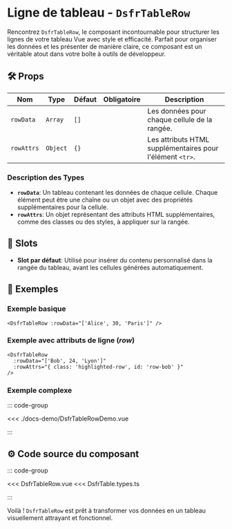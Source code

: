 # Ligne de tableau - `DsfrTableRow`

Rencontrez `DsfrTableRow`, le composant incontournable pour structurer les lignes de votre tableau Vue avec style et efficacité. Parfait pour organiser les données et les présenter de manière claire, ce composant est un véritable atout dans votre boîte à outils de développeur.

## 🛠️ Props

| Nom        | Type                   | Défaut | Obligatoire | Description                                                 |
|------------|------------------------|--------|-------------|-------------------------------------------------------------|
| `rowData`  | `Array`                | `[]`   |             | Les données pour chaque cellule de la rangée.               |
| `rowAttrs` | `Object`               | `{}`   |             | Les attributs HTML supplémentaires pour l'élément `<tr>`.   |

### Description des Types

- **`rowData`**: Un tableau contenant les données de chaque cellule. Chaque élément peut être une chaîne ou un objet avec des propriétés supplémentaires pour la cellule.
- **`rowAttrs`**: Un objet représentant des attributs HTML supplémentaires, comme des classes ou des styles, à appliquer sur la rangée.

## 🧩 Slots

- **Slot par défaut**: Utilisé pour insérer du contenu personnalisé dans la rangée du tableau, avant les cellules générées automatiquement.

## 📝 Exemples

### Exemple basique

```vue
<DsfrTableRow :rowData="['Alice', 30, 'Paris']" />
```

### Exemple avec attributs de ligne (*row*)

```vue
<DsfrTableRow
  :rowData="['Bob', 24, 'Lyon']"
  :rowAttrs="{ class: 'highlighted-row', id: 'row-bob' }"
/>
```

### Exemple complexe

::: code-group

<Story data-title="Démo" min-h="320px">
  <div class="fr-container">
    <DsfrTableRowDemo />
  </div>
</Story>

<<< ./docs-demo/DsfrTableRowDemo.vue

:::

## ⚙️ Code source du composant

::: code-group

<<< DsfrTableRow.vue
<<< DsfrTable.types.ts

:::

Voilà ! `DsfrTableRow` est prêt à transformer vos données en un tableau visuellement attrayant et fonctionnel.

<script setup lang="ts">
import DsfrTableRowDemo from './docs-demo/DsfrTableRowDemo.vue'
</script>
